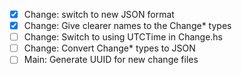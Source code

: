 - [x] Change: switch to new JSON format
- [x] Change: Give clearer names to the Change* types
- [ ] Change: Switch to using UTCTime in Change.hs
- [ ] Change: Convert Change* types to JSON
- [ ] Main: Generate UUID for new change files
